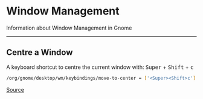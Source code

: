 # Window Management

Information about Window Management in Gnome

---

## Centre a Window

A keyboard shortcut to centre the current window with: <kbd>Super</kbd> + <kbd>Shift</kbd> + <kbd>c</kbd>

```bash
/org/gnome/desktop/wm/keybindings/move-to-center = ['<Super><Shift>c']
```

[Source](https://www.reddit.com/r/gnome/comments/aaqy2p/center_windows_in_gnome/)